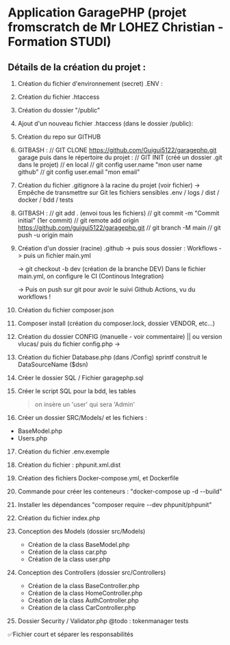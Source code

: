 # Application GaragePHP (projet fromscratch de Mr LOHEZ Christian - Formation STUDI)

## Détails de la création du projet : 

1. Création du fichier d'environnement (secret) .ENV :

2. Création du fichier .htaccess

3. Création du dossier "/public"
4. Ajout d'un nouveau fichier .htaccess (dans le dossier /public):

5. Création du repo sur GITHUB

6. GITBASH :
    // GIT CLONE https://github.com/Guigui5122/garagephp.git garage
puis dans le répertoire du projet : 
    // GIT INIT (créé un dossier .git dans le projet) // en local
    // git config user.name "mon user name github" 
    // git config user.email "mon email"

7. Création du fichier .gitignore à la racine du projet (voir fichier)
    -> Empêche de transmettre sur Git les fichiers sensibles .env / logs / dist / docker / bdd / tests

8. GITBASH : 
// git add . (envoi tous les fichiers)
// git commit -m "Commit initial" (1er commit)
// git remote add origin https://github.com/guigui5122/garagephp.git
// git branch -M main
// git push -u origin main

9. Création d'un dossier (racine) .github
    -> puis sous dossier : Workflows
      ->   puis un fichier main.yml

      -> git checkout -b dev (création de la branche DEV)
      Dans le fichier main.yml, on configure le CI (Continous Integration)

      -> Puis on push sur git pour avoir le suivi Github Actions, vu du workflows !

10. Création du fichier composer.json
11. Composer install (création du composer.lock, dossier VENDOR, etc...)
12. Création du dossier CONFIG (manuelle - voir commentaire) || ou version vlucas/
        puis du fichier config.php
 -> 

13. Création du fichier Database.php (dans /Config)
    sprintf construit le DataSourceName ($dsn)

14. Créer le dossier SQL / Fichier garagephp.sql
15. Créer le script SQL pour la bdd, les tables
    > on insère un 'user' qui sera 'Admin'

16. Créer un dossier SRC/Models/ et les 
fichiers :
- BaseModel.php
- Users.php

17. Création du fichier .env.exemple

18. Création du fichier : phpunit.xml.dist

19. Création des fichiers Docker-compose.yml, et Dockerfile

20. Commande pour créer les conteneurs : "docker-compose up -d --build"

21. Installer les dépendances "composer require --dev phpunit/phpunit"

22. Création du fichier index.php

23. Conception des Models (dossier src/Models)

    - Création de la class BaseModel.php
    - Création de la class car.php
    - Création de la class user.php   
    

24. Conception des Controllers (dossier src/Controllers)
    - Création de la class BaseController.php
    - Création de la class HomeController.php
    - Création de la class AuthController.php
    - Création de la class CarController.php
 
25. Dossier Security / Validator.php
@todo : 
tokenmanager
tests

✅Fichier court et séparer les responsabilités